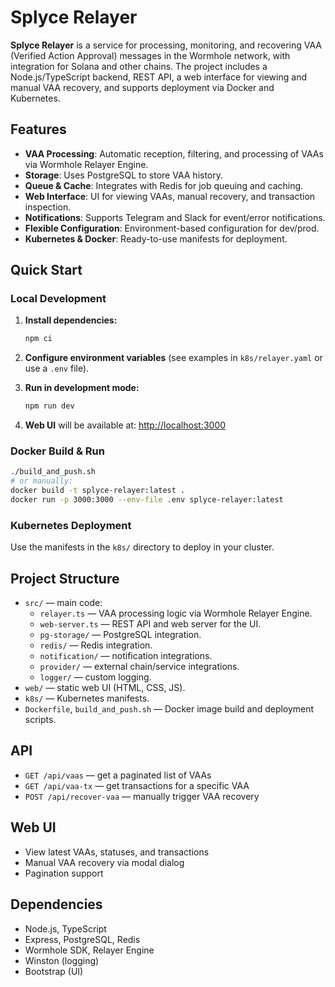 # Splyce Relayer

**Splyce Relayer** is a service for processing, monitoring, and recovering VAA (Verified Action Approval) messages in the Wormhole network, with integration for Solana and other chains. The project includes a Node.js/TypeScript backend, REST API, a web interface for viewing and manual VAA recovery, and supports deployment via Docker and Kubernetes.

## Features

- **VAA Processing**: Automatic reception, filtering, and processing of VAAs via Wormhole Relayer Engine.
- **Storage**: Uses PostgreSQL to store VAA history.
- **Queue & Cache**: Integrates with Redis for job queuing and caching.
- **Web Interface**: UI for viewing VAAs, manual recovery, and transaction inspection.
- **Notifications**: Supports Telegram and Slack for event/error notifications.
- **Flexible Configuration**: Environment-based configuration for dev/prod.
- **Kubernetes & Docker**: Ready-to-use manifests for deployment.

## Quick Start

### Local Development

1. **Install dependencies:**
   ```bash
   npm ci
   ```

2. **Configure environment variables** (see examples in `k8s/relayer.yaml` or use a `.env` file).

3. **Run in development mode:**
   ```bash
   npm run dev
   ```

4. **Web UI** will be available at: [http://localhost:3000](http://localhost:3000)

### Docker Build & Run

```bash
./build_and_push.sh
# or manually:
docker build -t splyce-relayer:latest .
docker run -p 3000:3000 --env-file .env splyce-relayer:latest
```

### Kubernetes Deployment

Use the manifests in the `k8s/` directory to deploy in your cluster.

## Project Structure

- `src/` — main code:
  - `relayer.ts` — VAA processing logic via Wormhole Relayer Engine.
  - `web-server.ts` — REST API and web server for the UI.
  - `pg-storage/` — PostgreSQL integration.
  - `redis/` — Redis integration.
  - `notification/` — notification integrations.
  - `provider/` — external chain/service integrations.
  - `logger/` — custom logging.
- `web/` — static web UI (HTML, CSS, JS).
- `k8s/` — Kubernetes manifests.
- `Dockerfile`, `build_and_push.sh` — Docker image build and deployment scripts.

## API

- `GET /api/vaas` — get a paginated list of VAAs
- `GET /api/vaa-tx` — get transactions for a specific VAA
- `POST /api/recover-vaa` — manually trigger VAA recovery

## Web UI

- View latest VAAs, statuses, and transactions
- Manual VAA recovery via modal dialog
- Pagination support

## Dependencies

- Node.js, TypeScript
- Express, PostgreSQL, Redis
- Wormhole SDK, Relayer Engine
- Winston (logging)
- Bootstrap (UI)
